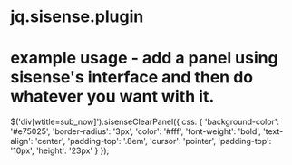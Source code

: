 # jq.sisense.plugin
# example usage - add a panel using sisense's interface and then do whatever you want with it. 

$('div[wtitle=sub_now]').sisenseClearPanel({
    css: {
        'background-color': '#e75025',
        'border-radius': '3px',
        'color': '#fff',
        'font-weight': 'bold',
        'text-align': 'center',
        'padding-top': '.8em',
        'cursor': 'pointer',
        'padding-top': '10px',
        'height': '23px'
    }
});
